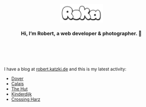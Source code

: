 <div align="center">
  <br>
  <br>
  <br>
  <br>
  <a href="https://robert.katzki.de/">
    <img width="140" src="https://github.com/ro-ka/ro-ka/blob/master/logo.svg" alt="Roka">
  </a>
  <br>
  <h3>Hi, I’m Robert, a web developer & photographer. 👋</h3>
 
  <br>
  <br>
  <br>
  <br>
</div>

I have a blog at [robert.katzki.de](https://robert.katzki.de/) and this is my latest activity:
<!-- BLOG-POST-LIST:START -->
- [Dover](https://robert.katzki.de/photos/2025/dover)
- [Calais](https://robert.katzki.de/photos/2025/calais)
- [The Hut](https://robert.katzki.de/photos/2025/the-hut)
- [Kinderdijk](https://robert.katzki.de/photos/2025/kinderdijk)
- [Crossing Harz](https://robert.katzki.de/photos/2025/crossing-harz)
<!-- BLOG-POST-LIST:END -->
